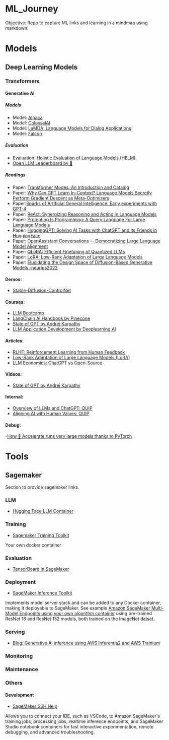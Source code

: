 # ML_Journey
Objective: Repo to capture ML links and learning in a mindmap using markdown.

# Models

## Deep Learning Models

### Transformers

#### Generative AI

##### Models
- Model: [Alpaca](https://crfm.stanford.edu/2023/03/13/alpaca.html)
- Model: [ColossalAI](https://github.com/hpcaitech/ColossalAI)
- Model: [LaMDA: Language Models for Dialog Applications](https://arxiv.org/pdf/2201.08239.pdf?utm_source=substack&utm_medium=email)
- Model: [Falcon](https://huggingface.co/tiiuae/falcon-40b)

##### Evaluation

- Evaluation: [Holistic Evaluation of Language Models (HELM)](https://crfm.stanford.edu/helm/latest/?groups=1)
- [Open LLM Leaderboard by 🤗](https://huggingface.co/spaces/HuggingFaceH4/open_llm_leaderboard)

##### Readings

- Paper: [Transformer Modes: An Introduction and Catalog](https://arxiv.org/pdf/2302.07730.pdf)
- Paper: [Why Can GPT Learn In-Context? Language Models Secretly Perform Gradient Descent as Meta-Optimizers](https://arxiv.org/pdf/2212.10559.pdf)
- Paper:[Sparks of Artificial General Intelligence: Early experiments with GPT-4](https://arxiv.org/abs/2303.12712)
- Paper: [ReAct: Synergizing Reasoning and Acting in Language Models](https://arxiv.org/abs/2210.03629)
- Paper: [Prompting Is Programming: A Query Language For Large Language Models](https://arxiv.org/pdf/2212.06094.pdf?utm_source=substack&utm_medium=email)
- Paper: [HuggingGPT: Solving AI Tasks with ChatGPT and its Friends in HuggingFace](https://arxiv.org/abs/2303.17580)
- Paper: [OpenAssistant Conversations -- Democratizing Large Language Model Alignment](https://arxiv.org/abs/2304.07327)
- Paper: [QLoRA: Efficient Finetuning of Quantized LLMs](https://arxiv.org/abs/2305.14314)
- Paper: [LoRA: Low-Rank Adaptation of Large Language Models](https://arxiv.org/abs/2106.09685)
- Paper: [Elucidating the Design Space of Diffusion-Based Generative Models -neurips2022](https://openreview.net/pdf?id=k7FuTOWMOc7)

#### Demos:

- [Stable-Diffusion-ControlNet](https://huggingface.co/spaces/ArtGAN/Stable-Diffusion-ControlNet-WebUI)

#### Courses:
- [LLM Bootcamp](https://fullstackdeeplearning.com/llm-bootcamp/spring-2023/)
- [LangChain AI Handbook by Pinecone](https://www.pinecone.io/learn/langchain/)
- [State of GPT by Andrej Karpathy](https://build.microsoft.com/en-US/sessions/db3f4859-cd30-4445-a0cd-553c3304f8e2)
- [LLM Application Development by Deeplearning.AI](https://www.deeplearning.ai/short-courses/langchain-for-llm-application-development/)

#### Articles:
- [RLHF: Reinforcement Learning from Human Feedback](https://huyenchip.com/2023/05/02/rlhf.html)
- [Low-Rank Adaptation of Large Language Models (LoRA)](https://huggingface.co/docs/diffusers/main/en/training/lora)
- [LLM Economics: ChatGPT vs Open-Source](https://towardsdatascience.com/llm-economics-chatgpt-vs-open-source-dfc29f69fec1)

#### Videos:
- [State of GPT by Andrej Karpathy](https://www.youtube.com/watch?v=bZQun8Y4L2A)

#### Internal:

- [Overview of LLMs and ChatGPT: QUIP](https://quip-amazon.com/JdVgAZaYzFV4#CPU9AAGYhtf)
- [Aligning AI with Human Values: QUIP ](https://quip-amazon.com/k2mQAFupUYuS/Aligning-AI-with-Human-Values)

#### Debug:
-[How 🤗 Accelerate runs very large models thanks to PyTorch ](https://huggingface.co/blog/accelerate-large-models)

# Tools


## Sagemaker
Section to provide sagemaker links.

### LLM
- [Hugging Face LLM Container](https://huggingface.co/blog/sagemaker-huggingface-llm)

### Training

- [Sagemaker Training Toolkit](https://github.com/aws/sagemaker-training-toolkit)

Your own docker container

### Evaluation

- [TensorBoard in SageMaker](https://docs.aws.amazon.com/sagemaker/latest/dg/studio-tensorboard.html)

### Deployment

- [SageMaker Inference Toolkit](https://github.com/aws/sagemaker-inference-toolkit)

Implements model server stack and can be added to any Docker container, making it deployable to SageMaker. See example [Amazon SageMaker Multi-Model Endpoints using your own algorithm container](https://github.com/aws/amazon-sagemaker-examples/blob/main/advanced_functionality/multi_model_bring_your_own/multi_model_endpoint_bring_your_own.ipynb) using pre-trained ResNet 18 and ResNet 152 models, both trained on the ImageNet datset.

### Serving

- [Blog: Generative AI inference using AWS Inferentia2 and AWS Trainium](https://aws.amazon.com/blogs/machine-learning/achieve-high-performance-with-lowest-cost-for-generative-ai-inference-using-aws-inferentia2-and-aws-trainium-on-amazon-sagemaker/?sc_channel=sm&sc_campaign=Machine_Learning&sc_publisher=LINKEDIN&sc_geo=GLOBAL&sc_outcome=awareness&sc_content=ml_infrastructure&trk=machine_learning&linkId=213679883)

### Monitoring

### Maintenance

### Others

#### Development

- [SageMaker SSH Help](https://github.com/aws-samples/sagemaker-ssh-helper)

Allows you to connect your IDE, such as VSCode, to Amazon SageMaker's training jobs, processing jobs, realtime inference endpoints, and SageMaker Studio notebook containers for fast interactive experimentation, remote debugging, and advanced troubleshooting.

